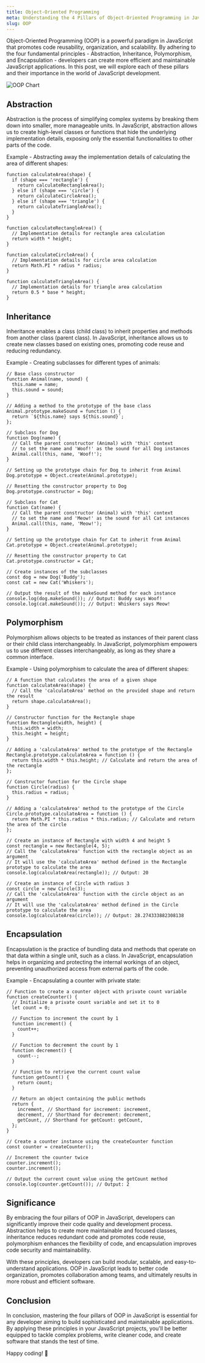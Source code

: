 ```yaml
---
title: Object-Oriented Programming
meta: Understanding the 4 Pillars of Object-Oriented Programming in JavaScript.
slug: OOP
---
```


Object-Oriented Programming (OOP) is a powerful paradigm in JavaScript that promotes code reusability, organization, and scalability. By adhering to the four fundamental principles - Abstraction, Inheritance, Polymorphism, and Encapsulation - developers can create more efficient and maintainable JavaScript applications. In this post, we will explore each of these pillars and their importance in the world of JavaScript development.

![OOP Chart](https://sites.google.com/site/cs4217jan2011team2/_/rsrc/1300991861597/programming-paradigms/object-oriented-paradigm/oo%20character.JPG?height=366&width=500)

## Abstraction
Abstraction is the process of simplifying complex systems by breaking them down into smaller, more manageable units. In JavaScript, abstraction allows us to create high-level classes or functions that hide the underlying implementation details, exposing only the essential functionalities to other parts of the code.

Example - Abstracting away the implementation details of calculating the area of different shapes:
```
function calculateArea(shape) {
  if (shape === 'rectangle') {
    return calculateRectangleArea();
  } else if (shape === 'circle') {
    return calculateCircleArea();
  } else if (shape === 'triangle') {
    return calculateTriangleArea();
  }
}

function calculateRectangleArea() {
  // Implementation details for rectangle area calculation
  return width * height;
}

function calculateCircleArea() {
  // Implementation details for circle area calculation
  return Math.PI * radius * radius;
}

function calculateTriangleArea() {
  // Implementation details for triangle area calculation
  return 0.5 * base * height;
}

```

## Inheritance
Inheritance enables a class (child class) to inherit properties and methods from another class (parent class). In JavaScript, inheritance allows us to create new classes based on existing ones, promoting code reuse and reducing redundancy.

Example - Creating subclasses for different types of animals:

```
// Base class constructor
function Animal(name, sound) {
  this.name = name;
  this.sound = sound;
}

// Adding a method to the prototype of the base class
Animal.prototype.makeSound = function () {
  return `${this.name} says ${this.sound}`;
};

// Subclass for Dog
function Dog(name) {
  // Call the parent constructor (Animal) with 'this' context
  // to set the name and 'Woof!' as the sound for all Dog instances
  Animal.call(this, name, 'Woof!');
}

// Setting up the prototype chain for Dog to inherit from Animal
Dog.prototype = Object.create(Animal.prototype);

// Resetting the constructor property to Dog
Dog.prototype.constructor = Dog;

// Subclass for Cat
function Cat(name) {
  // Call the parent constructor (Animal) with 'this' context
  // to set the name and 'Meow!' as the sound for all Cat instances
  Animal.call(this, name, 'Meow!');
}

// Setting up the prototype chain for Cat to inherit from Animal
Cat.prototype = Object.create(Animal.prototype);

// Resetting the constructor property to Cat
Cat.prototype.constructor = Cat;

// Create instances of the subclasses
const dog = new Dog('Buddy');
const cat = new Cat('Whiskers');

// Output the result of the makeSound method for each instance
console.log(dog.makeSound()); // Output: Buddy says Woof!
console.log(cat.makeSound()); // Output: Whiskers says Meow!

```

## Polymorphism
Polymorphism allows objects to be treated as instances of their parent class or their child class interchangeably. In JavaScript, polymorphism empowers us to use different classes interchangeably, as long as they share a common interface.

Example - Using polymorphism to calculate the area of different shapes:

```
// A function that calculates the area of a given shape
function calculateArea(shape) {
  // Call the 'calculateArea' method on the provided shape and return the result
  return shape.calculateArea();
}

// Constructor function for the Rectangle shape
function Rectangle(width, height) {
  this.width = width;
  this.height = height;
}

// Adding a 'calculateArea' method to the prototype of the Rectangle
Rectangle.prototype.calculateArea = function () {
  return this.width * this.height; // Calculate and return the area of the rectangle
};

// Constructor function for the Circle shape
function Circle(radius) {
  this.radius = radius;
}

// Adding a 'calculateArea' method to the prototype of the Circle
Circle.prototype.calculateArea = function () {
  return Math.PI * this.radius * this.radius; // Calculate and return the area of the circle
};

// Create an instance of Rectangle with width 4 and height 5
const rectangle = new Rectangle(4, 5);
// Call the 'calculateArea' function with the rectangle object as an argument
// It will use the 'calculateArea' method defined in the Rectangle prototype to calculate the area
console.log(calculateArea(rectangle)); // Output: 20

// Create an instance of Circle with radius 3
const circle = new Circle(3);
// Call the 'calculateArea' function with the circle object as an argument
// It will use the 'calculateArea' method defined in the Circle prototype to calculate the area
console.log(calculateArea(circle)); // Output: 28.274333882308138
```

## Encapsulation
Encapsulation is the practice of bundling data and methods that operate on that data within a single unit, such as a class. In JavaScript, encapsulation helps in organizing and protecting the internal workings of an object, preventing unauthorized access from external parts of the code.

Example - Encapsulating a counter with private state:

```
// Function to create a counter object with private count variable
function createCounter() {
  // Initialize a private count variable and set it to 0
  let count = 0;

  // Function to increment the count by 1
  function increment() {
    count++;
  }

  // Function to decrement the count by 1
  function decrement() {
    count--;
  }

  // Function to retrieve the current count value
  function getCount() {
    return count;
  }

  // Return an object containing the public methods
  return {
    increment, // Shorthand for increment: increment,
    decrement, // Shorthand for decrement: decrement,
    getCount, // Shorthand for getCount: getCount,
  };
}

// Create a counter instance using the createCounter function
const counter = createCounter();

// Increment the counter twice
counter.increment();
counter.increment();

// Output the current count value using the getCount method
console.log(counter.getCount()); // Output: 2

```

## Significance
By embracing the four pillars of OOP in JavaScript, developers can significantly improve their code quality and development process. Abstraction helps to create more maintainable and focused classes, inheritance reduces redundant code and promotes code reuse, polymorphism enhances the flexibility of code, and encapsulation improves code security and maintainability.

With these principles, developers can build modular, scalable, and easy-to-understand applications. OOP in JavaScript leads to better code organization, promotes collaboration among teams, and ultimately results in more robust and efficient software.

## Conclusion
In conclusion, mastering the four pillars of OOP in JavaScript is essential for any developer aiming to build sophisticated and maintainable applications. By applying these principles in your JavaScript projects, you'll be better equipped to tackle complex problems, write cleaner code, and create software that stands the test of time. 

Happy coding! 🚀
